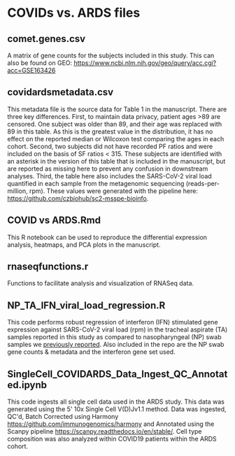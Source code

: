 # COVIDs vs. ARDS files

## comet.genes.csv
A matrix of gene counts for the subjects included in this study. This can also be found on GEO: https://www.ncbi.nlm.nih.gov/geo/query/acc.cgi?acc=GSE163426

## covidardsmetadata.csv
This metadata file is the source data for Table 1 in the manuscript. There are three key differences. First, to maintain data privacy, patient ages >89 are censored. One subject was older than 89, and their age was replaced with 89 in this table. As this is the greatest value in the distribution, it has no effect on the reported median or Wilcoxon test comparing the ages in each cohort. Second, two subjects did not have recorded PF ratios and were included on the basis of SF ratios < 315. These subjects are identified with an asterisk in the version of this table that is included in the manuscript, but are reported as missing here to prevent any confusion in downstream analyses. Third, the table here also includes the SARS-CoV-2 viral load quantified in each sample from the metagenomic sequencing (reads-per-million, rpm). These values were generated with the pipeline here: https://github.com/czbiohub/sc2-msspe-bioinfo.

## COVID vs ARDS.Rmd
This R notebook can be used to reproduce the differential expression analysis, heatmaps, and PCA plots in the manuscript. 

## rnaseqfunctions.r
Functions to facilitate analysis and visualization of RNASeq data.

## NP_TA_IFN_viral_load_regression.R
This code performs robust regression of interferon (IFN) stimulated gene expression against SARS-CoV-2 viral load (rpm) in the tracheal aspirate (TA) samples reported in this study as compared to nasopharyngeal (NP) swab samples we [previously reported](https://doi.org/10.1038/s41467-020-19587-y).
Also included in the repo are the NP swab gene counts & metadata and the interferon gene set used.

## SingleCell_COVIDARDS_Data_Ingest_QC_Annotated.ipynb
This code ingests all single cell data used in the ARDS study. This data was generated using the 5' 10x Single Cell V(D)Jv1.1 method. Data was ingested, QC'd, Batch Corrected using Harmony https://github.com/immunogenomics/harmony and Annotated using the Scanpy pipeline https://scanpy.readthedocs.io/en/stable/. Cell type composition was also analyzed within COVID19 patients within the ARDS cohort. 
